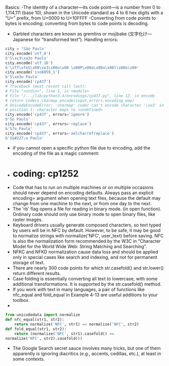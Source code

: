 Basics:
-The identity of a character—its code point—is a number from 0 to 1,114,111
(base 10), shown in the Unicode standard as 4 to 6 hex digits with a “U+” prefix,
from U+0000 to U+10FFFF
-Converting from code points to bytes is encoding; converting from bytes to code
points is decoding.
- Garbled characters are known as gremlins or mojibake (文字化け—Japanese for “transformed text”).
Handling errors:
```python
city = 'São Paulo'
city.encode('utf_8')
b'S\xc3\xa3o Paulo'
city.encode('utf_16')
b'\xff\xfeS\x00\xe3\x00o\x00 \x00P\x00a\x00u\x00l\x00o\x00'
city.encode('iso8859_1')
b'S\xe3o Paulo'
city.encode('cp437')
# Traceback (most recent call last):
# File "<stdin>", line 1, in <module>
# File "/.../lib/python3.4/encodings/cp437.py", line 12, in encode
# return codecs.charmap_encode(input,errors,encoding_map)
# UnicodeEncodeError: 'charmap' codec can't encode character '\xe3' in
# position 1: character maps to <undefined>
city.encode('cp437', errors='ignore')
b'So Paulo'
city.encode('cp437', errors='replace')
b'S?o Paulo'
city.encode('cp437', errors='xmlcharrefreplace')
b'S&#227;o Paulo'
```

- if you cannot open a specific python file due to encoding, add the encoding of the file as a magic comment:
- # coding: cp1252
- Code that has to run on multiple machines or on multiple occasions should never depend on encoding defaults. Always pass an
explicit encoding= argument when opening text files, because the default may change from one machine to the next, or from one day
to the next.
- The 'rb' flag opens a file for reading in binary mode. (in open function). Ordinary code should only use binary mode to open binary files, like raster
images.
- Keyboard drivers usually generate composed characters, so text typed by users will be
in NFC by default. However, to be safe, it may be good to normalize strings with
normalize('NFC', user_text) before saving. NFC is also the normalization form
recommended by the W3C in “Character Model for the World Wide Web: String
Matching and Searching”.
- NFKC and NFKD normalization cause data loss and should be
applied only in special cases like search and indexing, and not for
permanent storage of text.
- There are nearly 300 code points for which str.casefold() and str.lower() return
different results.
- Case folding is essentially converting all text to lowercase, with some additional
transformations. It is supported by the str.casefold() method.
- If you work with text in many languages, a pair of functions like nfc_equal and
fold_equal in Example 4-13 are useful additions to your toolbox.
- 
```python
from unicodedata import normalize
def nfc_equal(str1, str2):
    return normalize('NFC', str1) == normalize('NFC', str2)
def fold_equal(str1, str2):
    return (normalize('NFC', str1).casefold() ==
normalize('NFC', str2).casefold())
```
- The Google Search secret sauce involves many tricks, but one of them apparently is
ignoring diacritics (e.g., accents, cedillas, etc.), at least in some contexts.